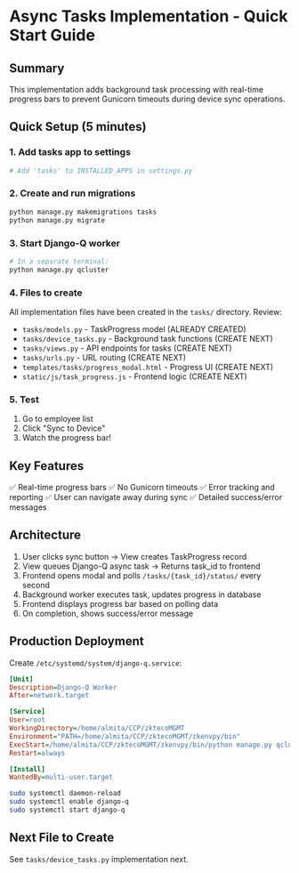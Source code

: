# Async Tasks Implementation - Quick Start Guide

## Summary

This implementation adds background task processing with real-time progress bars to prevent Gunicorn timeouts during device sync operations.

## Quick Setup (5 minutes)

### 1. Add tasks app to settings

```bash
# Add 'tasks' to INSTALLED_APPS in settings.py
```

### 2. Create and run migrations

```bash
python manage.py makemigrations tasks
python manage.py migrate
```

### 3. Start Django-Q worker

```bash
# In a separate terminal:
python manage.py qcluster
```

### 4. Files to create

All implementation files have been created in the `tasks/` directory. Review:
- `tasks/models.py` - TaskProgress model (ALREADY CREATED)
- `tasks/device_tasks.py` - Background task functions  (CREATE NEXT)
- `tasks/views.py` - API endpoints for tasks (CREATE NEXT)
- `tasks/urls.py` - URL routing (CREATE NEXT)
- `templates/tasks/progress_modal.html` - Progress UI (CREATE NEXT)
- `static/js/task_progress.js` - Frontend logic (CREATE NEXT)

### 5. Test

1. Go to employee list
2. Click "Sync to Device"
3. Watch the progress bar!

## Key Features

✅ Real-time progress bars
✅ No Gunicorn timeouts
✅ Error tracking and reporting
✅ User can navigate away during sync
✅ Detailed success/error messages

## Architecture

1. User clicks sync button → View creates TaskProgress record
2. View queues Django-Q async task → Returns task_id to frontend
3. Frontend opens modal and polls `/tasks/{task_id}/status/` every second
4. Background worker executes task, updates progress in database
5. Frontend displays progress bar based on polling data
6. On completion, shows success/error message

## Production Deployment

Create `/etc/systemd/system/django-q.service`:

```ini
[Unit]
Description=Django-Q Worker
After=network.target

[Service]
User=root
WorkingDirectory=/home/almita/CCP/zktecoMGMT
Environment="PATH=/home/almita/CCP/zktecoMGMT/zkenvpy/bin"
ExecStart=/home/almita/CCP/zktecoMGMT/zkenvpy/bin/python manage.py qcluster
Restart=always

[Install]
WantedBy=multi-user.target
```

```bash
sudo systemctl daemon-reload
sudo systemctl enable django-q
sudo systemctl start django-q
```

## Next File to Create

See `tasks/device_tasks.py` implementation next.
